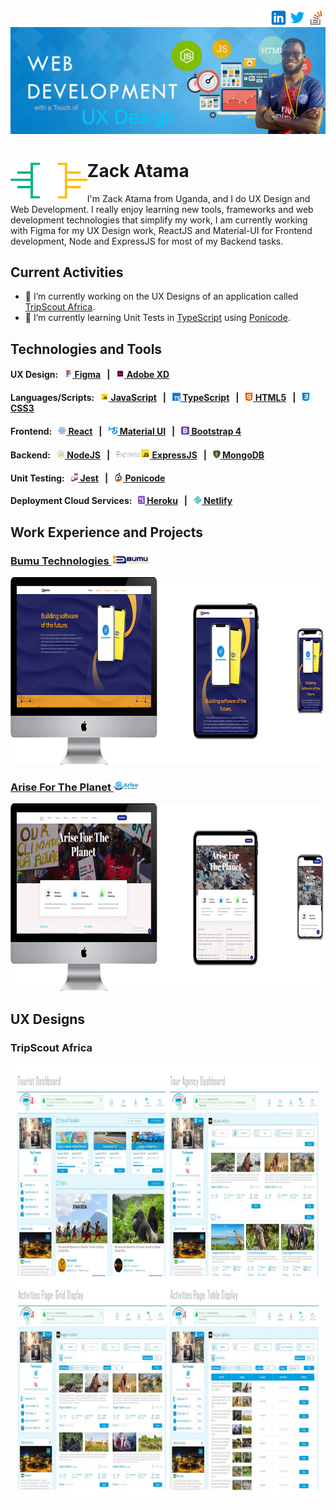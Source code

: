 [<img src='https://github.com/ZackAtama/zackatama/blob/main/assets/images/stackoverflow.png' alt='stackoverflow' height='30' align="right">](https://stackoverflow.com/users/https://stackoverflow.com/users/9900080/zack-atama) [<img src='https://github.com/ZackAtama/zackatama/blob/main/assets/images/twitter.png' alt='twitter' height='30' align="right">](https://twitter.com/https://twitter.com/ZackAtama) [<img src='https://github.com/ZackAtama/zackatama/blob/main/assets/images/linkedin.png' alt='linkedin' height='30' align="right">](https://www.linkedin.com/in/https://www.linkedin.com/in/zack-atama-901326a5//) [<img src='https://github.com/ZackAtama/zackatama/blob/main/assets/images/github.png' alt='github' height='30' align="right">](https://github.com/https://github.com/ZackAtama) 
----

![Wed Development & UX Design](https://github.com/ZackAtama/zackatama/blob/main/assets/images/header-banner.jpg)

# <img src='https://github.com/ZackAtama/zackatama/blob/main/assets/images/zack2.png' alt='Figma' height='65' align='left'> Zack Atama
I'm Zack Atama from Uganda, and I do UX Design and Web Development. I really enjoy learning new tools, frameworks and web development technologies that simplify my work, I am currently working with Figma for my UX Design work, ReactJS and Material-UI for Frontend development, Node and ExpressJS for most of my Backend tasks.

## Current Activities
- 🔭 I’m currently working on the UX Designs of an application called [TripScout Africa](https://www.figma.com/file/AlYaIobiK1hv4tkBeqdzAf/TripScout-Mockups?node-id=0%3A1). 
- 🌱 I’m currently learning Unit Tests in [TypeScript](https://www.typescriptlang.org/) using [Ponicode](https://www.ponicode.com/).

## Technologies and Tools
#### UX Design: &nbsp; [<img src='https://github.com/ZackAtama/zackatama/blob/main/assets/images/figma.gif' alt='Figma' height='13'> Figma](https://www.figma.com/developers) &nbsp; | &nbsp; [<img src='https://github.com/ZackAtama/zackatama/blob/main/assets/images/adobe-xd.gif' alt='Adobe XD' height='13'> Adobe XD](https://www.adobe.com/products/xd.html)

#### Languages/Scripts: &nbsp; [<img src='https://github.com/ZackAtama/zackatama/blob/main/assets/images/javascript.gif' alt='JavaScript' height='13'> JavaScript](https://www.javascript.com/) &nbsp; | &nbsp; [<img src='https://github.com/ZackAtama/zackatama/blob/main/assets/images/typescript.png' alt='TypeScript' height='13'> TypeScript](https://www.typescriptlang.org/) &nbsp; | &nbsp; [<img src='https://github.com/ZackAtama/zackatama/blob/main/assets/images/html5.png' alt='HTML5' height='13'> HTML5](https://html.com/html5/) &nbsp; | &nbsp; [<img src='https://github.com/ZackAtama/zackatama/blob/main/assets/images/css3.png' alt='CSS3' height='13'> CSS3](https://devdocs.io/css/)

#### Frontend: &nbsp; [<img src='https://github.com/ZackAtama/zackatama/blob/main/assets/images/react.gif' alt='React' height='13'> React](https://reactjs.org/docs/getting-started.html) &nbsp; | &nbsp; [<img src='https://github.com/ZackAtama/zackatama/blob/main/assets/images/material-ui.png' alt='Material UI' height='13'> Material UI](https://mui.com/) &nbsp; | &nbsp; [<img src='https://github.com/ZackAtama/zackatama/blob/main/assets/images/bootstrap.png' alt='Bootstrap 4' height='13'> Bootstrap 4](https://getbootstrap.com/docs/4.0/getting-started/introduction/)

#### Backend: &nbsp; [<img src='https://github.com/ZackAtama/zackatama/blob/main/assets/images/node.png' alt='NodeJS' height='13'> NodeJS](https://nodejs.org/en/docs/) &nbsp; | &nbsp; [<img src='https://github.com/ZackAtama/zackatama/blob/main/assets/images/express.png' alt='ExpressJS' height='16'> ExpressJS](https://expressjs.com/) &nbsp; | &nbsp; [<img src='https://github.com/ZackAtama/zackatama/blob/main/assets/images/mongodb.png' alt='MongoDB' height='13'> MongoDB](https://docs.mongodb.com/)

#### Unit Testing: &nbsp; [<img src='https://github.com/ZackAtama/zackatama/blob/main/assets/images/jest.png' alt='Jest' height='13'> Jest](https://jestjs.io/docs/getting-started) &nbsp; | &nbsp; [<img src='https://github.com/ZackAtama/zackatama/blob/main/assets/images/ponicode.png' alt='Ponicode' height='14'> Ponicode](https://www.ponicode.com/)

#### Deployment Cloud Services: &nbsp; [<img src='https://github.com/ZackAtama/zackatama/blob/main/assets/images/heroku.png' alt='Heroku' height='13'> Heroku](https://devcenter.heroku.com/) &nbsp; | &nbsp; [<img src='https://github.com/ZackAtama/zackatama/blob/main/assets/images/netlify.png' alt='Netlify' height='13'> Netlify](https://docs.netlify.com/)

## Work Experience and Projects
### [Bumu Technologies <img src='https://github.com/ZackAtama/zackatama/blob/main/assets/images/bumu.jpg' alt='Bumu Technologies' height='16'>](https://bumutechnologies.com/)
[<img src='https://github.com/ZackAtama/zackatama/blob/main/assets/images/bumu-tech.png' alt='Bumu Technologies' height='300'>](https://bumutechnologies.com/)
<!-- I was responsible for designing and building the website of technology based company called [Bumu Technologies](https://bumutechnologies.com/). -->

### [Arise For The Planet <img src='https://github.com/ZackAtama/zackatama/blob/main/assets/images/aftp.jpg' alt='Arise For The Planet' height='16'>](http://arisefortheplanet.org/)
[<img src='https://github.com/ZackAtama/zackatama/blob/main/assets/images/arisefortheplanet.png' alt='Arise For The Planet' height='300'>](http://arisefortheplanet.org/)
<!-- I was responsible for designing and building the website of climatic change based organization called [Arise For The Planet](http://arisefortheplanet.org/). -->

## UX Designs
### TripScout Africa
<img src='https://github.com/ZackAtama/zackatama/blob/main/assets/images/tripscout3.jpg' alt='UX Design Layouts' height='700'>
